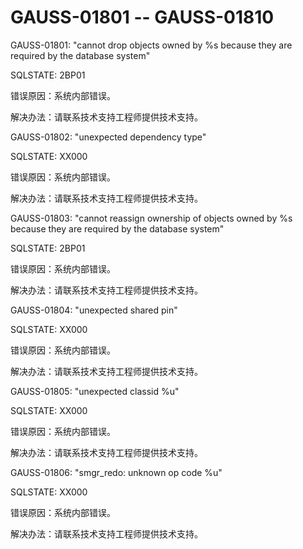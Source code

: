 # GAUSS-01801 -- GAUSS-01810<a name="ZH-CN_TOPIC_0302073113"></a>

GAUSS-01801: "cannot drop objects owned by %s because they are required by the database system"

SQLSTATE: 2BP01

错误原因：系统内部错误。

解决办法：请联系技术支持工程师提供技术支持。

GAUSS-01802: "unexpected dependency type"

SQLSTATE: XX000

错误原因：系统内部错误。

解决办法：请联系技术支持工程师提供技术支持。

GAUSS-01803: "cannot reassign ownership of objects owned by %s because they are required by the database system"

SQLSTATE: 2BP01

错误原因：系统内部错误。

解决办法：请联系技术支持工程师提供技术支持。

GAUSS-01804: "unexpected shared pin"

SQLSTATE: XX000

错误原因：系统内部错误。

解决办法：请联系技术支持工程师提供技术支持。

GAUSS-01805: "unexpected classid %u"

SQLSTATE: XX000

错误原因：系统内部错误。

解决办法：请联系技术支持工程师提供技术支持。

GAUSS-01806: "smgr\_redo: unknown op code %u"

SQLSTATE: XX000

错误原因：系统内部错误。

解决办法：请联系技术支持工程师提供技术支持。

